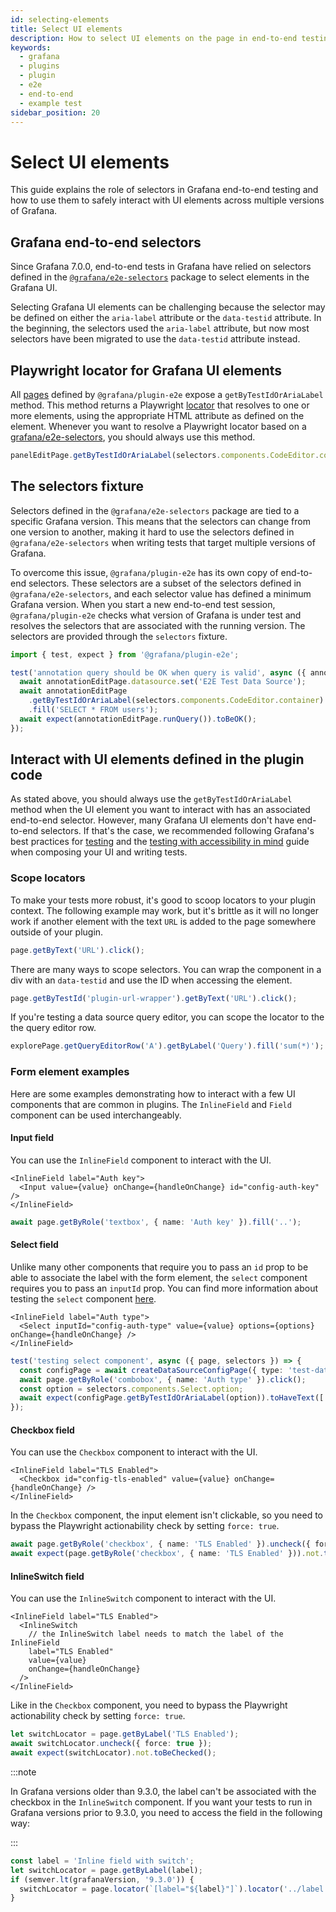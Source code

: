 ```yaml
---
id: selecting-elements
title: Select UI elements
description: How to select UI elements on the page in end-to-end testing.
keywords:
  - grafana
  - plugins
  - plugin
  - e2e
  - end-to-end
  - example test
sidebar_position: 20
---
```


# Select UI elements

This guide explains the role of selectors in Grafana end-to-end testing and how to use them to safely interact with UI elements across multiple versions of Grafana.

## Grafana end-to-end selectors

Since Grafana 7.0.0, end-to-end tests in Grafana have relied on selectors defined in the [`@grafana/e2e-selectors`](https://github.com/grafana/grafana/tree/main/packages/grafana-e2e-selectors) package to select elements in the Grafana UI.

Selecting Grafana UI elements can be challenging because the selector may be defined on either the `aria-label` attribute or the `data-testid` attribute. In the beginning, the selectors used the `aria-label` attribute, but now most selectors have been migrated to use the `data-testid` attribute instead.

## Playwright locator for Grafana UI elements

All [pages](https://github.com/grafana/plugin-tools/tree/main/packages/plugin-e2e/src/models/pages) defined by `@grafana/plugin-e2e` expose a `getByTestIdOrAriaLabel` method. This method returns a Playwright [locator](https://playwright.dev/docs/locators) that resolves to one or more elements, using the appropriate HTML attribute as defined on the element. Whenever you want to resolve a Playwright locator based on a [grafana/e2e-selectors](https://github.com/grafana/grafana/tree/main/packages/grafana-e2e-selectors), you should always use this method.

```ts
panelEditPage.getByTestIdOrAriaLabel(selectors.components.CodeEditor.container).click();
```

## The selectors fixture

Selectors defined in the `@grafana/e2e-selectors` package are tied to a specific Grafana version. This means that the selectors can change from one version to another, making it hard to use the selectors defined in `@grafana/e2e-selectors` when writing tests that target multiple versions of Grafana.

To overcome this issue, `@grafana/plugin-e2e` has its own copy of end-to-end selectors. These selectors are a subset of the selectors defined in `@grafana/e2e-selectors`, and each selector value has defined a minimum Grafana version. When you start a new end-to-end test session, `@grafana/plugin-e2e` checks what version of Grafana is under test and resolves the selectors that are associated with the running version. The selectors are provided through the `selectors` fixture.

```ts
import { test, expect } from '@grafana/plugin-e2e';

test('annotation query should be OK when query is valid', async ({ annotationEditPage, page, selectors }) => {
  await annotationEditPage.datasource.set('E2E Test Data Source');
  await annotationEditPage
    .getByTestIdOrAriaLabel(selectors.components.CodeEditor.container)
    .fill('SELECT * FROM users');
  await expect(annotationEditPage.runQuery()).toBeOK();
});
```

## Interact with UI elements defined in the plugin code

As stated above, you should always use the `getByTestIdOrAriaLabel` method when the UI element you want to interact with has an associated end-to-end selector. However, many Grafana UI elements don't have end-to-end selectors. If that's the case, we recommended following Grafana's best practices for [testing](https://github.com/grafana/grafana/blob/401265522e584e4e71a1d92d5af311564b1ec33e/contribute/style-guides/testing.md) and the [testing with accessibility in mind](https://github.com/grafana/grafana/blob/401265522e584e4e71a1d92d5af311564b1ec33e/contribute/style-guides/accessibility.md#writing-tests-with-accessibility-in-mind) guide when composing your UI and writing tests.

### Scope locators

To make your tests more robust, it's good to scoop locators to your plugin context. The following example may work, but it's brittle as it will no longer work if another element with the text `URL` is added to the page somewhere outside of your plugin.

```ts
page.getByText('URL').click();
```

There are many ways to scope selectors. You can wrap the component in a div with an `data-testid` and use the ID when accessing the element.

```ts
page.getByTestId('plugin-url-wrapper').getByText('URL').click();
```

If you're testing a data source query editor, you can scope the locator to the the query editor row.

```ts
explorePage.getQueryEditorRow('A').getByLabel('Query').fill('sum(*)');
```

### Form element examples

Here are some examples demonstrating how to interact with a few UI components that are common in plugins. The `InlineField` and `Field` component can be used interchangeably.

#### Input field

You can use the `InlineField` component to interact with the UI.

```tsx title="UI component"
<InlineField label="Auth key">
  <Input value={value} onChange={handleOnChange} id="config-auth-key" />
</InlineField>
```

```ts title="Playwright test"
await page.getByRole('textbox', { name: 'Auth key' }).fill('..');
```

#### Select field

Unlike many other components that require you to pass an `id` prop to be able to associate the label with the form element, the `select` component requires you to pass an `inputId` prop. You can find more information about testing the `select` component [here](https://github.com/grafana/grafana/blob/401265522e584e4e71a1d92d5af311564b1ec33e/contribute/style-guides/testing.md#testing-select-components).

```tsx title="UI component"
<InlineField label="Auth type">
  <Select inputId="config-auth-type" value={value} options={options} onChange={handleOnChange} />
</InlineField>
```

```ts title="Playwright test"
test('testing select component', async ({ page, selectors }) => {
  const configPage = await createDataSourceConfigPage({ type: 'test-datasource' });
  await page.getByRole('combobox', { name: 'Auth type' }).click();
  const option = selectors.components.Select.option;
  await expect(configPage.getByTestIdOrAriaLabel(option)).toHaveText(['val1', 'val2']);
});
```

#### Checkbox field

You can use the `Checkbox` component to interact with the UI.

```tsx title="UI componevnt"
<InlineField label="TLS Enabled">
  <Checkbox id="config-tls-enabled" value={value} onChange={handleOnChange} />
</InlineField>
```

In the `Checkbox` component, the input element isn't clickable, so you need to bypass the Playwright actionability check by setting `force: true`.

```ts title="Playwright test"
await page.getByRole('checkbox', { name: 'TLS Enabled' }).uncheck({ force: true });
await expect(page.getByRole('checkbox', { name: 'TLS Enabled' })).not.toBeChecked();
```

#### InlineSwitch field

You can use the `InlineSwitch` component to interact with the UI.

```tsx title="UI componevnt"
<InlineField label="TLS Enabled">
  <InlineSwitch
    // the InlineSwitch label needs to match the label of the InlineField
    label="TLS Enabled"
    value={value}
    onChange={handleOnChange}
  />
</InlineField>
```

Like in the `Checkbox` component, you need to bypass the Playwright actionability check by setting `force: true`.

```ts title="Playwright test"
let switchLocator = page.getByLabel('TLS Enabled');
await switchLocator.uncheck({ force: true });
await expect(switchLocator).not.toBeChecked();
```

:::note

In Grafana versions older than 9.3.0, the label can't be associated with the checkbox in the `InlineSwitch` component. If you want your tests to run in Grafana versions prior to 9.3.0, you need to access the field in the following way:

:::

```ts title="Playwright test"
const label = 'Inline field with switch';
let switchLocator = page.getByLabel(label);
if (semver.lt(grafanaVersion, '9.3.0')) {
  switchLocator = page.locator(`[label="${label}"]`).locator('../label');
}
```
